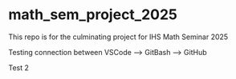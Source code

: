 # math_sem_project_2025
This repo is for the culminating project for IHS Math Seminar 2025

Testing connection between VSCode --> GitBash --> GitHub

Test 2
